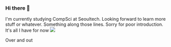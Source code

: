 ### Hi there 👋
I'm currently studying CompSci at Seoultech. Looking forward to learn more stuff or whatever. Something along those lines. Sorry for poor introduction. It's all I have for now
![](https://media.giphy.com/media/3oEduZtPOv5OSecubu/giphy.gif?cid=ecf05e47v9hbk3ejoe20jayn0w7fj7qd056hwtq89blxq8ih&rid=giphy.gif&ct=g)

Over and out
<!--
**modesthipster/modesthipster** is a ✨ _special_ ✨ repository because its `README.md` (this file) appears on your GitHub profile.

Here are some ideas to get you started:

- 🔭 I’m currently working on ...
- 🌱 I’m currently learning ...
- 👯 I’m looking to collaborate on ...
- 🤔 I’m looking for help with ...
- 💬 Ask me about ...
- 📫 How to reach me: ...
- 😄 Pronouns: ...
- ⚡ Fun fact: ...
-->
